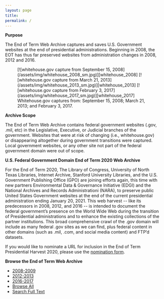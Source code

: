 ```yaml
---
layout: page
title: 
permalink: /
---
```


**Purpose**

The End of Term Web Archive captures and saves U.S. Government websites at the end of
presidential administrations. Beginning in 2008, the EOT has thus far preserved websites from
administration changes in 2008, 2012 and 2016.

<figure class="third">
  <span markdown="1">
   [![whitehouse.gov capture from September 15, 2008](/assets/img/whitehouse_2008_sm.jpg)][whitehouse_2008]
   [![whitehouse.gov capture from March 21, 2013](/assets/img/whitehouse_2013_sm.jpg)][whitehouse_2013]
   [![whitehouse.gov capture from February 3, 2017](/assets/img/whitehouse_2017_sm.jpg)][whitehouse_2017]
  </span>
  <figcaption>Whitehouse.gov captures from: September 15, 2008; March 21, 2013; and February 3, 2017.</figcaption>
</figure>


**Archive Scope**

The End of Term Web Archive contains federal government websites (.gov, .mil, etc) in the
Legislative, Executive, or Judicial branches of the government. Websites that were at risk of
changing (i.e., whitehouse.gov) or disappearing altogether during government transitions were
captured. Local government websites, or any other site not part of the federal government domain
were out of scope.

**U.S. Federal Government Domain End of Term 2020 Web Archive**

For the End of Term 2020, The Library of Congress, University of North Texas Libraries,
Internet Archive, Stanford University Libraries, and the U.S. Government Publishing Office (GPO)
are joining efforts again, this time with new partners Environmental Data & Governance Initiative
(EDGI) and the National Archives and Records Administrationi (NARA),
to preserve public United States Government
websites at the end of the current presidential administration ending January 20, 2021. This web
harvest -- like its predecessors in 2008, 2012, and 2016 -- is intended to document the federal
government’s presence on the World Wide Web during the transition of Presidential
administrations and to enhance the existing collections of the partner institutions.
This broad comprehensive crawl of the .gov domain will include as many federal .gov sites as we
can find, plus federal content in other domains (such as .mil, .com, and social media content)
and FTP’d datasets.

If you would like to nominate a URL for inclusion in the End of Term Presidential Harvest 2020,
please use the [nomination form][nomination_form].

**Browse the End of Term Web Archive**

* [2008-2009][eot_2008]
* [2012-2013][eot_2012]
* [2016-2017][eot_2016]
* [Browse All][eot_all]
* [Search Full Text][eot_full_text]

[whitehouse_2008]: http://eot.us.archive.org/eot/20080915222725/whitehouse.gov/
[whitehouse_2013]: http://eot.us.archive.org/eot/20130321060955/http://www.whitehouse.gov/
[whitehouse_2017]: http://eot.us.archive.org/eot/20170223093706/http://whitehouse.gov/
[eot_2008]: http://eotarchive.cdlib.org/search?f1-administration=2008
[eot_2012]: http://eotarchive.cdlib.org/search?f1-administration=2012
[eot_2016]: http://eotarchive.cdlib.org/search?f1-administration=2016
[eot_all]: http://eotarchive.cdlib.org/search?browse-all=yes
[eot_full_text]: http://eot.us.archive.org/search/
[nomination_form]: https://digital2.library.unt.edu/nomination/eth2020/add/

